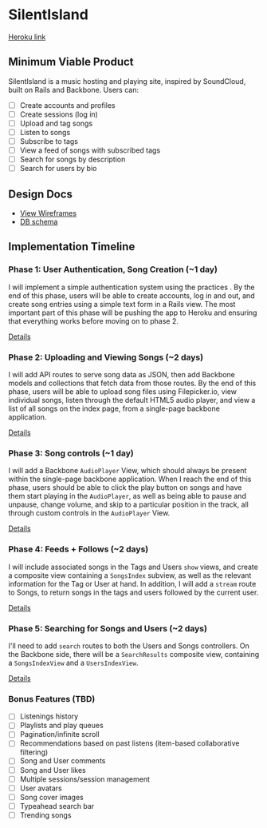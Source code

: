 # SilentIsland

[Heroku link][heroku]

[heroku]: https://silentisland.herokuapp.com/

## Minimum Viable Product
SilentIsland is a music hosting and playing site, inspired by SoundCloud, built on Rails and Backbone. Users can:

<!-- This is a Markdown checklist. Use it to keep track of your progress! -->

- [ ] Create accounts and profiles
- [ ] Create sessions (log in)
- [ ] Upload and tag songs
- [ ] Listen to songs
- [ ] Subscribe to tags
- [ ] View a feed of songs with subscribed tags
- [ ] Search for songs by description
- [ ] Search for users by bio

## Design Docs
* [View Wireframes][views]
* [DB schema][schema]

[views]: ./docs/views.md
[schema]: ./docs/schema.md

## Implementation Timeline

### Phase 1: User Authentication, Song Creation (~1 day)
I will implement a simple authentication system using the practices . By the end of this phase, users will be able to create accounts, log in and out, and create song entries using a simple text form in a Rails view. The most important part of this phase will be pushing the app to Heroku and ensuring that everything works before moving on to phase 2.

[Details][phase-one]

### Phase 2: Uploading and Viewing Songs (~2 days)
I will add API routes to serve song data as JSON, then add Backbone
models and collections that fetch data from those routes. By the end of this
phase, users will be able to upload song files using Filepicker.io, view individual songs, listen through the default HTML5 audio player, and view a list of all songs on the index page, from a single-page backbone application.

[Details][phase-two]

### Phase 3: Song controls (~1 day)
I will add a Backbone `AudioPlayer` View, which should always be present within the single-page backbone application. When I reach the end of this phase, users should be able to click the play button on songs and have them start playing in the `AudioPlayer`, as well as being able to pause and unpause, change volume, and skip to a particular position in the track, all through custom controls in the `AudioPlayer` View.

[Details][phase-three]

### Phase 4: Feeds + Follows (~2 days)
I will include associated songs in the Tags and Users `show` views, and create a composite view containing a `SongsIndex` subview, as well as the relevant information for the Tag or User at hand. In addition, I will add a `stream` route to Songs, to return songs in the tags and users followed by the current user.

[Details][phase-four]

### Phase 5: Searching for Songs and Users (~2 days)
I'll need to add `search` routes to both the Users and Songs controllers. On the
Backbone side, there will be a `SearchResults` composite view, containing a `SongsIndexView` and a `UsersIndexView`.

[Details][phase-five]

### Bonus Features (TBD)
- [ ] Listenings history
- [ ] Playlists and play queues
- [ ] Pagination/infinite scroll
- [ ] Recommendations based on past listens (item-based collaborative filtering)
- [ ] Song and User comments
- [ ] Song and User likes
- [ ] Multiple sessions/session management
- [ ] User avatars
- [ ] Song cover images
- [ ] Typeahead search bar
- [ ] Trending songs

[phase-one]: ./docs/phases/phase1.md
[phase-two]: ./docs/phases/phase2.md
[phase-three]: ./docs/phases/phase3.md
[phase-four]: ./docs/phases/phase4.md
[phase-five]: ./docs/phases/phase5.md
[phase-six]: ./docs/phases/phase6.md
